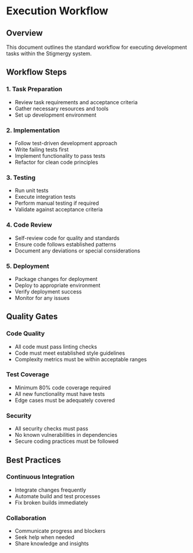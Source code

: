 # Execution Workflow

## Overview
This document outlines the standard workflow for executing development tasks within the Stigmergy system.

## Workflow Steps

### 1. Task Preparation
- Review task requirements and acceptance criteria
- Gather necessary resources and tools
- Set up development environment

### 2. Implementation
- Follow test-driven development approach
- Write failing tests first
- Implement functionality to pass tests
- Refactor for clean code principles

### 3. Testing
- Run unit tests
- Execute integration tests
- Perform manual testing if required
- Validate against acceptance criteria

### 4. Code Review
- Self-review code for quality and standards
- Ensure code follows established patterns
- Document any deviations or special considerations

### 5. Deployment
- Package changes for deployment
- Deploy to appropriate environment
- Verify deployment success
- Monitor for any issues

## Quality Gates

### Code Quality
- All code must pass linting checks
- Code must meet established style guidelines
- Complexity metrics must be within acceptable ranges

### Test Coverage
- Minimum 80% code coverage required
- All new functionality must have tests
- Edge cases must be adequately covered

### Security
- All security checks must pass
- No known vulnerabilities in dependencies
- Secure coding practices must be followed

## Best Practices

### Continuous Integration
- Integrate changes frequently
- Automate build and test processes
- Fix broken builds immediately

### Collaboration
- Communicate progress and blockers
- Seek help when needed
- Share knowledge and insights